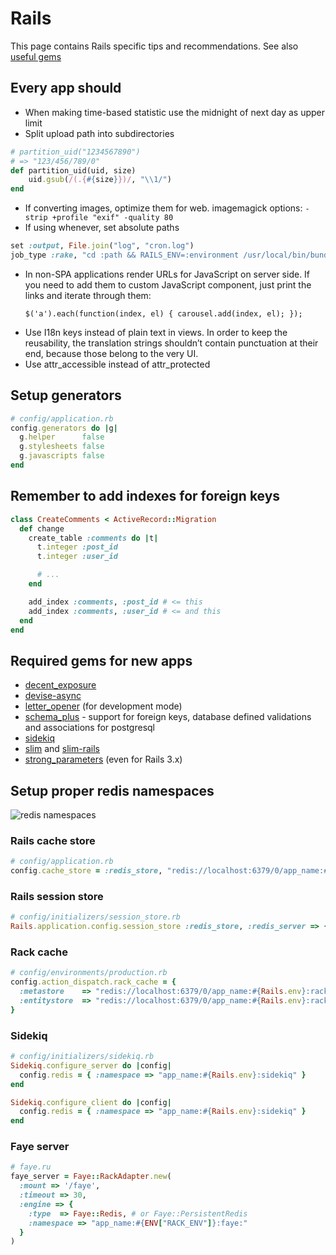 Rails
=====

This page contains Rails specific tips and recommendations. See also [useful gems](rails-gems.md)

## Every app should

* When making time-based statistic use the midnight of next day as upper limit
* Split upload path into subdirectories
```ruby
# partition_uid("1234567890")
# => "123/456/789/0"
def partition_uid(uid, size)
    uid.gsub(/(.{#{size}})/, "\\1/")
end
```

* If converting images, optimize them for web. imagemagick options: `-strip +profile "exif" -quality 80`
* If using whenever, set absolute paths
```ruby
set :output, File.join("log", "cron.log")
job_type :rake, "cd :path && RAILS_ENV=:environment /usr/local/bin/bundle exec rake :task :output"
```

* In non-SPA applications render URLs for JavaScript on server side. If you need to add them to custom JavaScript component, just print the links and iterate through them:
  ```
  $('a').each(function(index, el) { carousel.add(index, el); });
  ```
* Use I18n keys instead of plain text in views. In order to keep the reusability, the translation strings shouldn’t contain punctuation at their end, because those belong to the very UI.
* Use attr_accessible instead of attr_protected

## Setup generators
```ruby
# config/application.rb
config.generators do |g|
  g.helper      false
  g.stylesheets false
  g.javascripts false
end
```

## Remember to add indexes for foreign keys

```ruby
class CreateComments < ActiveRecord::Migration
  def change
    create_table :comments do |t|
      t.integer :post_id
      t.integer :user_id

      # ...
    end

    add_index :comments, :post_id # <= this
    add_index :comments, :user_id # <= and this
  end
end
```

## Required gems for new apps

* [decent_exposure](https://github.com/voxdolo/decent_exposure)
* [devise-async](https://github.com/mhfs/devise-async)
* [letter_opener](https://github.com/ryanb/letter_opener) (for development mode)
* [schema_plus](https://github.com/lomba/schema_plus) - support for foreign keys, database defined validations and associations for postgresql
* [sidekiq](http://mperham.github.com/sidekiq/)
* [slim](https://github.com/stonean/slim) and [slim-rails](https://github.com/leogalmeida/slim-rails)
* [strong_parameters](https://github.com/rails/strong_parameters) (even for Rails 3.x)

## Setup proper redis namespaces

![redis namespaces](images/redis-namespace.png)

### Rails cache store

```ruby
# config/application.rb
config.cache_store = :redis_store, "redis://localhost:6379/0/app_name:#{Rails.env}:cache"
```


### Rails session store

```ruby
# config/initializers/session_store.rb
Rails.application.config.session_store :redis_store, :redis_server => { :namespace => "app_name:#{Rails.env}:session" }
```


### Rack cache

```ruby
# config/environments/production.rb
config.action_dispatch.rack_cache = {
  :metastore    => "redis://localhost:6379/0/app_name:#{Rails.env}:rack-cache:metastore",
  :entitystore  => "redis://localhost:6379/0/app_name:#{Rails.env}:rack-cache:entitystore"
}
```

### Sidekiq

```ruby
# config/initializers/sidekiq.rb
Sidekiq.configure_server do |config|
  config.redis = { :namespace => "app_name:#{Rails.env}:sidekiq" }
end

Sidekiq.configure_client do |config|
  config.redis = { :namespace => "app_name:#{Rails.env}:sidekiq" }
end
```

### Faye server

```ruby
# faye.ru
faye_server = Faye::RackAdapter.new(
  :mount => '/faye',
  :timeout => 30,
  :engine => {
    :type  => Faye::Redis, # or Faye::PersistentRedis
    :namespace => "app_name:#{ENV["RACK_ENV"]}:faye:"
  }
)
```

